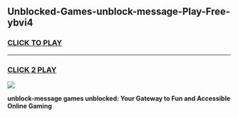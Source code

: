 
## Unblocked-Games-unblock-message-Play-Free-ybvi4
<h3>
<a href="https://premium76.site?title=unblock-message&ref=18A1">CLICK TO PLAY</a></h3>
<hr>

<h3>
<a href="https://premium76.site?title=unblock-message&ref=18A1">CLICK 2 PLAY</a>
  
</h3>

<a href="https://premium76.site?title=unblock-message&ref=18A1"><img src="https://clearcache.store/games.png"></a>


**unblock-message games unblocked: Your Gateway to Fun and Accessible Online Gaming**
